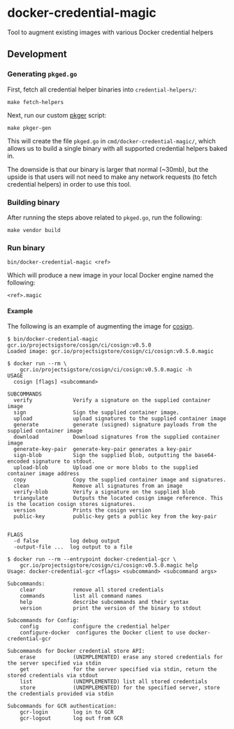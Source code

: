 # docker-credential-magic
Tool to augment existing images with various Docker credential helpers

## Development

### Generating `pkged.go`

First, fetch all credential helper binaries into `credential-helpers/`:

```
make fetch-helpers
```

Next, run our custom [pkger](https://github.com/markbates/pkger) script:

```
make pkger-gen
```

This will create the file `pkged.go` in `cmd/docker-credential-magic/`, which
allows us to build a single binary with all supported credential helpers baked in.

The downside is that our binary is larger that normal (~30mb), but the upside
is that users will not need to make any network requests (to fetch credential helpers)
in order to use this tool.

### Building binary

After running the steps above related to `pkged.go`,
run the following:

```
make vendor build
```

### Run binary

```
bin/docker-credential-magic <ref>
```

Which will produce a new image in your local Docker engine named the following:

```
<ref>.magic
```

#### Example

The following is an example of augmenting the image for [cosign](https://github.com/sigstore/cosign).

```
$ bin/docker-credential-magic gcr.io/projectsigstore/cosign/ci/cosign:v0.5.0
Loaded image: gcr.io/projectsigstore/cosign/ci/cosign:v0.5.0.magic
```

```
$ docker run --rm \
    gcr.io/projectsigstore/cosign/ci/cosign:v0.5.0.magic -h
USAGE
  cosign [flags] <subcommand>

SUBCOMMANDS
  verify             Verify a signature on the supplied container image
  sign               Sign the supplied container image.
  upload             upload signatures to the supplied container image
  generate           generate (usigned) signature payloads from the supplied container image
  download           Download signatures from the supplied container image
  generate-key-pair  generate-key-pair generates a key-pair
  sign-blob          Sign the supplied blob, outputting the base64-encoded signature to stdout.
  upload-blob        Upload one or more blobs to the supplied container image address
  copy               Copy the supplied container image and signatures.
  clean              Remove all signatures from an image
  verify-blob        Verify a signature on the supplied blob
  triangulate        Outputs the located cosign image reference. This is the location cosign stores signatures.
  version            Prints the cosign version
  public-key         public-key gets a public key from the key-pair


FLAGS
  -d false          log debug output
  -output-file ...  log output to a file
```

```
$ docker run --rm --entrypoint docker-credential-gcr \
    gcr.io/projectsigstore/cosign/ci/cosign:v0.5.0.magic help
Usage: docker-credential-gcr <flags> <subcommand> <subcommand args>

Subcommands:
	clear            remove all stored credentials
	commands         list all command names
	help             describe subcommands and their syntax
	version          print the version of the binary to stdout

Subcommands for Config:
	config           configure the credential helper
	configure-docker  configures the Docker client to use docker-credential-gcr

Subcommands for Docker credential store API:
	erase            (UNIMPLEMENTED) erase any stored credentials for the server specified via stdin
	get              for the server specified via stdin, return the stored credentials via stdout
	list             (UNIMPLEMENTED) list all stored credentials
	store            (UNIMPLEMENTED) for the specified server, store the credentials provided via stdin

Subcommands for GCR authentication:
	gcr-login        log in to GCR
	gcr-logout       log out from GCR

```

